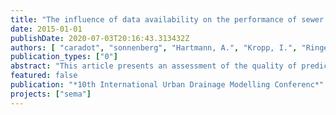 ```yaml
---
title: "The influence of data availability on the performance of sewer deterioration modelling"
date: 2015-01-01
publishDate: 2020-07-03T20:16:43.313432Z
authors: [ "caradot", "sonnenberg", "Hartmann, A.", "Kropp, I.", "Ringe, A.", "Denhez, S.", "Timm, M.", "rouault" ]
publication_types: ["0"]
abstract: "This article presents an assessment of the quality of prediction of a Markov-based statistical sewer deterioration model using the extensive CCTV dataset of a German city, Braunschweig. Additionally, a sensitivity analysis has been performed in order to assess the influence of input data availability on model performance. Results indicate that models are able to simulate quite accurately the condition distribution of the network with deviations smaller than 1%. Results also indicate that the performance of deterioration models is quite independent of the amount of CCTV data available to calibrate the model. Even when using very few data (˜3%, i.e. 1000 inspections) to calibrate the model, very good model performance can be obtained.This article presents an assessment of the quality of prediction of a Markov-based statistical sewer deterioration model using the extensive CCTV dataset of a German city, Braunschweig. Additionally, a sensitivity analysis has been performed in order to assess the influence of input data availability on model performance. Results indicate that models are able to simulate quite accurately the condition distribution of the network with deviations smaller than 1%. Results also indicate that the performance of deterioration models is quite independent of the amount of CCTV data available to calibrate the model. Even when using very few data (˜3%, i.e. 1000 inspections) to calibrate the model, very good model performance can be obtained."
featured: false
publication: "*10th International Urban Drainage Modelling Conferenc*"
projects: ["sema"]
---
```


